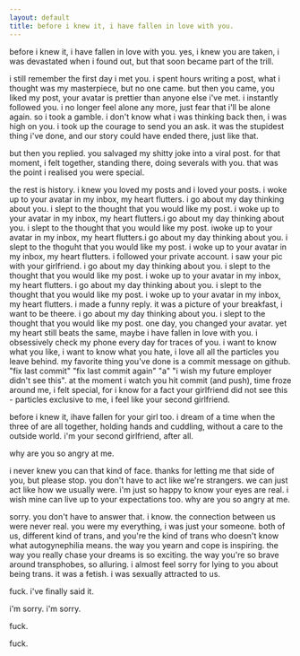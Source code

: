 ```yaml
---
layout: default
title: before i knew it, i have fallen in love with you.
---
```


before i knew it, i have fallen in love with you. yes, i knew you are taken, i was devastated when i found out, but that soon became part of the trill.

i still remember the first day i met you. i spent hours writing a post, what i thought was my masterpiece, but no one came. but then you came, you liked my post, your avatar is prettier than anyone else i've met. i instantly followed you. i no longer feel alone any more, just fear that i'll be alone again. so i took a gamble. i don't know what i was thinking back then, i was high on you. i took up the courage to send you an ask. it was the stupidest thing i've done, and our story could have ended there, just like that.

but then you replied. you salvaged my shitty joke into a viral post. for that moment, i felt together, standing there, doing severals with you. that was the point i realised you were special.

the rest is history. i knew you loved my posts and i loved your posts. i woke up to your avatar in my inbox, my heart flutters. i go about my day thinking about you. i slept to the thought that you would like my post. i woke up to your avatar in my inbox, my heart flutters.i go about my day thinking about you. i slept to the thought that you would like my post. iwoke up to your avatar in my inbox, my heart flutters.i go about my day thinking about you. i slept to the thoguht that you would like my post. i woke up to your avatar in my inbox, my heart flutters. i followed your private account. i saw your pic with your girlfriend. i go about my day thinking about you. i slept to the thought that you would like my post. i woke up to your avatar in my inbox, my heart flutters. i go about my day thinking about you. i slept to the thought that you would like my post. i woke up to your avatar in my inbox, my heart flutters. i made a funny reply. it was a picture of your breakfast, i want to be theere. i go about my day thinking about you. i slept to the thought that you would like my post. one day, you changed your avatar. yet my heart still beats the same, maybe i have fallen in love with you. i obsessively check my phone every day for traces of you. i want to know what you like, i want to know what you hate, i love all all the particles you leave behind. my favorite thing you've done is a commit message on github. "fix last commit" "fix last commit again" "a" "i wish my future employer didn't see this". at the moment i watch you hit commit (and push), time froze around me, i felt special, for i know for a fact your girlfriend did not see this - particles exclusive to me, i feel like your second girlfriend.

before i knew it, ihave fallen for your girl too. i dream of a time when the three of are all together, holding hands and cuddling, without a care to the outside world. i'm your second girlfriend, after all.

why are you so angry at me.

i never knew you can that kind of face. thanks for letting me that side of you, but please stop. you don't have to act like we're strangers. we can just act like how we usually were. i'm just so happy to know your eyes are real. i wish mine can live up to your expectations too. why are you so angry at me.

sorry. you don't have to answer that. i know. the connection between us were never real. you were my everything, i was just your someone. both of us, different kind of trans, and you're the kind of trans who doesn't know what autogynephilia means. the way you yearn and cope is inspiring. the way you really chase your dreams is so exciting. the way you're so brave around transphobes, so alluring. i almost feel sorry for lying to you about being trans. it was a fetish. i was sexually attracted to us.

<p class="p-less-margin">fuck. i've finally said it.</p>
<p class="p-less-margin">i'm sorry. i'm sorry.</p>
<p class="p-less-margin">fuck.</p>

fuck.
